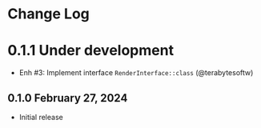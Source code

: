 # Change Log

# 0.1.1 Under development

- Enh #3: Implement interface `RenderInterface::class` (@terabytesoftw)

## 0.1.0 February 27, 2024

- Initial release
